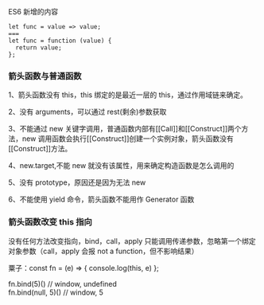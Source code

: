 ES6 新增的内容

    let func = value => value;
    ===
    let func = function (value) {
      return value;
    };

### 箭头函数与普通函数

1、箭头函数没有 this，this 绑定的是最近一层的 this，通过作用域链来确定。

2、没有 arguments，可以通过 rest(剩余)参数获取

3、不能通过 new 关键字调用，普通函数内部有[[Call]]和[[Construct]]两个方法，new 调用函数会执行[[Construct]]创建一个实例对象，箭头函数没有[[Construct]]方法。

4、new.target,不能 new 就没有该属性，用来确定构造函数是怎么调用的

5、没有 prototype，原因还是因为无法 new

6、不能使用 yield 命令，箭头函数不能用作 Generator 函数

### 箭头函数改变 this 指向

没有任何方法改变指向，bind，call，apply 只能调用传递参数，忽略第一个绑定对象参数（call，apply 会报 not a function，但不影响结果）

粟子：const fn = (e) => { console.log(this, e) };

fn.bind(5)() // window, undefined  
fn.bind(null, 5)() // window, 5
